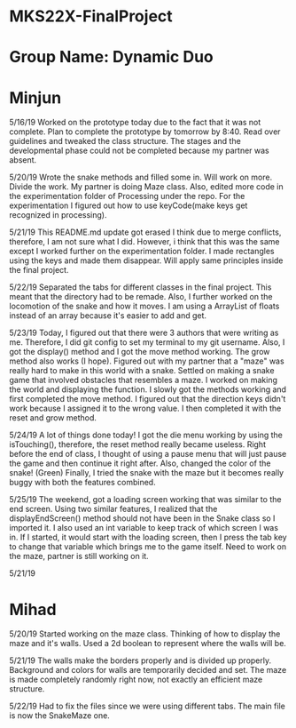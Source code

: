 # MKS22X-FinalProject

# Group Name: Dynamic Duo
# Minjun
5/16/19
Worked on the prototype today due to the fact that it was not complete. Plan to complete the prototype by tomorrow by 8:40.
Read over guidelines and tweaked the class structure. The stages and the developmental phase could not be completed because my partner was absent.

5/20/19
Wrote the snake methods and filled some in. Will work on more. Divide the work. My partner is doing Maze class. Also, edited more code in the experimentation folder of Processing under the repo. For the experimentation I figured out how to use keyCode(make keys get recognized in processing).

5/21/19
This README.md update got erased I think due to merge conflicts, therefore, I am not sure what I did. However, i think that this was the same except I worked further on the experimentation folder. I made rectangles using the keys and made them disappear. Will apply same principles inside the final project.

5/22/19
Separated the tabs for different classes in the final project. This meant that the directory had to be remade. Also, I further worked on the locomotion of the snake and how it moves. I am using a ArrayList of floats instead of an array because it's easier to add and get.

5/23/19
Today, I figured out that there were 3 authors that were writing as me. Therefore, I did git config to set my terminal to my git username. Also, I got the display() method and I got the move method working. The grow method also works (I hope). Figured out with my partner that a "maze" was really hard to make in this world with a snake. Settled on making a snake game that involved obstacles that resembles a maze. I worked on making the world and displaying the function. I slowly got the methods working and first completed the move method. I figured out that the direction keys didn't work because I assigned it to the wrong value. I then completed it with the reset and grow method.

5/24/19
A lot of things done today! I got the die menu working by using the isTouching(), therefore, the reset method really became useless. Right before the end of class, I thought of using a pause menu that will just pause the game and then continue it right after. Also, changed the color of the snake! (Green) Finally, I tried the snake with the maze but it becomes really buggy with both the features combined.

5/25/19
The weekend, got a loading screen working that was similar to the end screen. Using two similar features, I realized that the displayEndScreen() method should not have been in the Snake class so I imported it. I also used an int variable to keep track of which screen I was in. If I started, it would start with the loading screen, then I press the tab key to change that variable which brings me to the game itself. Need to work on the maze, partner is still working on it.

5/21/19
# Mihad
5/20/19
Started working on the maze class. Thinking of how to display the maze and it's walls. Used a 2d boolean to represent where the walls will be.

5/21/19
The walls make the borders properly and is divided up properly. Background and colors for walls are temporarily decided and set. The maze is made completely randomly right now, not exactly an efficient maze structure.

5/22/19
Had to fix the files since we were using different tabs. The main file is now the SnakeMaze one.
